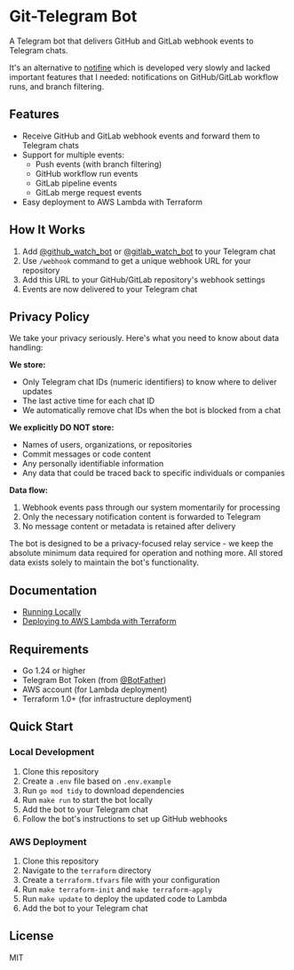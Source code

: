 # Git-Telegram Bot

A Telegram bot that delivers GitHub and GitLab webhook events to Telegram chats.

It's an alternative to [notifine](https://github.com/mhkafadar/notifine) which is developed very slowly and lacked important features that I needed: notifications on GitHub/GitLab workflow runs, and branch filtering.

## Features

- Receive GitHub and GitLab webhook events and forward them to Telegram chats
- Support for multiple events:
  - Push events (with branch filtering)
  - GitHub workflow run events
  - GitLab pipeline events
  - GitLab merge request events
- Easy deployment to AWS Lambda with Terraform

## How It Works

1. Add [@github_watch_bot](https://t.me/github_watch_bot) or [@gitlab_watch_bot](https://t.me/gitlab_watch_bot) to your Telegram chat
2. Use `/webhook` command to get a unique webhook URL for your repository
3. Add this URL to your GitHub/GitLab repository's webhook settings
4. Events are now delivered to your Telegram chat

## Privacy Policy

We take your privacy seriously. Here's what you need to know about data handling:

**We store:**

- Only Telegram chat IDs (numeric identifiers) to know where to deliver updates
- The last active time for each chat ID
- We automatically remove chat IDs when the bot is blocked from a chat

**We explicitly DO NOT store:**

- Names of users, organizations, or repositories
- Commit messages or code content
- Any personally identifiable information
- Any data that could be traced back to specific individuals or companies

**Data flow:**

1. Webhook events pass through our system momentarily for processing
2. Only the necessary notification content is forwarded to Telegram
3. No message content or metadata is retained after delivery

The bot is designed to be a privacy-focused relay service - we keep the absolute minimum data required for operation and nothing more. All stored data exists solely to maintain the bot's functionality.

## Documentation

- [Running Locally](docs/run-local.md)
- [Deploying to AWS Lambda with Terraform](docs/deploy-aws-lambda.md)

## Requirements

- Go 1.24 or higher
- Telegram Bot Token (from [@BotFather](https://t.me/BotFather))
- AWS account (for Lambda deployment)
- Terraform 1.0+ (for infrastructure deployment)

## Quick Start

### Local Development

1. Clone this repository
2. Create a `.env` file based on `.env.example`
3. Run `go mod tidy` to download dependencies
4. Run `make run` to start the bot locally
5. Add the bot to your Telegram chat
6. Follow the bot's instructions to set up GitHub webhooks

### AWS Deployment

1. Clone this repository
2. Navigate to the `terraform` directory
3. Create a `terraform.tfvars` file with your configuration
4. Run `make terraform-init` and `make terraform-apply`
5. Run `make update` to deploy the updated code to Lambda
6. Add the bot to your Telegram chat

## License

MIT
